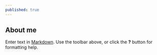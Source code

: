 ```yaml
---
published: true
---
```

## About me


Enter text in [Markdown](http://daringfireball.net/projects/markdown/). Use the toolbar above, or click the **?** button for formatting help.
